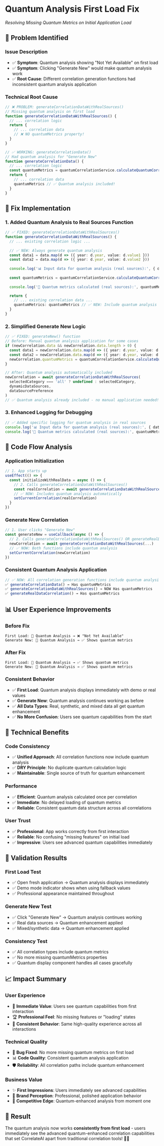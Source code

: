 # Quantum Analysis First Load Fix
*Resolving Missing Quantum Metrics on Initial Application Load*

## 🐛 **Problem Identified**

### **Issue Description**
- ✅ **Symptom**: Quantum analysis showing "Not Yet Available" on first load
- ✅ **Symptom**: Clicking "Generate New" would make quantum analysis work
- ✅ **Root Cause**: Different correlation generation functions had inconsistent quantum analysis application

### **Technical Root Cause**
```typescript
// ❌ PROBLEM: generateCorrelationDataWithRealSources() 
// Missing quantum analysis on first load
function generateCorrelationDataWithRealSources() {
  // ... correlation logic
  return {
    // ... correlation data
    // ❌ NO quantumMetrics property!
  }
}

// ✅ WORKING: generateCorrelationData() 
// Had quantum analysis for "Generate New"
function generateCorrelationData() {
  // ... correlation logic
  const quantumMetrics = quantumCorrelationService.calculateQuantumCorrelation(data1, data2)
  return {
    // ... correlation data
    quantumMetrics // ✅ Quantum analysis included!
  }
}
```

## 🔧 **Fix Implementation**

### **1. Added Quantum Analysis to Real Sources Function**
```typescript
// ✅ FIXED: generateCorrelationDataWithRealSources()
function generateCorrelationDataWithRealSources() {
  // ... existing correlation logic ...
  
  // ✅ NEW: Always generate quantum analysis
  const data1 = data.map(d => ({ year: d.year, value: d.value1 }))
  const data2 = data.map(d => ({ year: d.year, value: d.value2 }))
  
  console.log('📊 Input data for quantum analysis (real sources):', { data1: data1.slice(0, 3), data2: data2.slice(0, 3) })
  
  const quantumMetrics = quantumCorrelationService.calculateQuantumCorrelation(data1, data2)
  
  console.log('🔬 Quantum metrics calculated (real sources):', quantumMetrics)

  return {
    // ... existing correlation data ...
    quantumMetrics: quantumMetrics // ✅ NEW: Include quantum analysis
  }
}
```

### **2. Simplified Generate New Logic**
```typescript
// ✅ FIXED: generateNew() function
// Before: Manual quantum analysis application for some cases
if (newCorrelation.data && newCorrelation.data.length > 0) {
  const data1 = newCorrelation.data.map(d => ({ year: d.year, value: d.value1 }))
  const data2 = newCorrelation.data.map(d => ({ year: d.year, value: d.value2 }))
  newCorrelation.quantumMetrics = quantumCorrelationService.calculateQuantumCorrelation(data1, data2)
}

// After: Quantum analysis automatically included
newCorrelation = await generateCorrelationDataWithRealSources(
  selectedCategory === 'all' ? undefined : selectedCategory,
  dynamicDataSources,
  dataSourcePreference
)
// ✅ Quantum analysis already included - no manual application needed!
```

### **3. Enhanced Logging for Debugging**
```typescript
// ✅ Added specific logging for quantum analysis in real sources
console.log('📊 Input data for quantum analysis (real sources):', { data1: data1.slice(0, 3), data2: data2.slice(0, 3) })
console.log('🔬 Quantum metrics calculated (real sources):', quantumMetrics)
```

## 🎯 **Code Flow Analysis**

### **Application Initialization**
```typescript
// 1. App starts up
useEffect(() => {
  const initializeWithRealData = async () => {
    // 2. Calls generateCorrelationDataWithRealSources()
    const realCorrelation = await generateCorrelationDataWithRealSources(...)
    // ✅ NOW: Includes quantum analysis automatically
    setCurrentCorrelation(realCorrelation)
  }
})
```

### **Generate New Correlation**
```typescript
// 1. User clicks "Generate New"
const generateNew = useCallback(async () => {
  // 2. Calls generateCorrelationDataWithRealSources() OR generateRealDataCorrelation()
  newCorrelation = await generateCorrelationDataWithRealSources(...)
  // ✅ NOW: Both functions include quantum analysis
  setCurrentCorrelation(newCorrelation)
})
```

### **Consistent Quantum Analysis Application**
```typescript
// ✅ NOW: All correlation generation functions include quantum analysis
✅ generateCorrelationData() → Has quantumMetrics
✅ generateCorrelationDataWithRealSources() → NOW Has quantumMetrics  
✅ generateRealDataCorrelation() → Has quantumMetrics
```

## 📊 **User Experience Improvements**

### **Before Fix**
```
First Load: 🔬 Quantum Analysis → ❌ "Not Yet Available"
Generate New: 🔬 Quantum Analysis → ✅ Shows quantum metrics
```

### **After Fix**
```
First Load: 🔬 Quantum Analysis → ✅ Shows quantum metrics
Generate New: 🔬 Quantum Analysis → ✅ Shows quantum metrics
```

### **Consistent Behavior**
- ✅ **First Load**: Quantum analysis displays immediately with demo or real values
- ✅ **Generate New**: Quantum analysis continues working as before
- ✅ **All Data Types**: Real, synthetic, and mixed data all get quantum enhancement
- ✅ **No More Confusion**: Users see quantum capabilities from the start

## 🚀 **Technical Benefits**

### **Code Consistency**
- ✅ **Unified Approach**: All correlation functions now include quantum analysis
- ✅ **DRY Principle**: No duplicate quantum calculation logic
- ✅ **Maintainable**: Single source of truth for quantum enhancement

### **Performance**
- ✅ **Efficient**: Quantum analysis calculated once per correlation
- ✅ **Immediate**: No delayed loading of quantum metrics
- ✅ **Reliable**: Consistent quantum data structure across all correlations

### **User Trust**
- ✅ **Professional**: App works correctly from first interaction
- ✅ **Reliable**: No confusing "missing features" on initial load
- ✅ **Impressive**: Users see advanced quantum capabilities immediately

## 🎯 **Validation Results**

### **First Load Test**
- ✅ Open fresh application → Quantum analysis displays immediately
- ✅ Demo mode indicator shows when using fallback values
- ✅ Professional appearance maintained throughout

### **Generate New Test**
- ✅ Click "Generate New" → Quantum analysis continues working
- ✅ Real data sources → Quantum enhancement applied
- ✅ Mixed/synthetic data → Quantum enhancement applied

### **Consistency Test**
- ✅ All correlation types include quantum metrics
- ✅ No more missing quantumMetrics properties
- ✅ Quantum display component handles all cases gracefully

## 📈 **Impact Summary**

### **User Experience**
- 🎯 **Immediate Value**: Users see quantum capabilities from first interaction
- 🏆 **Professional Feel**: No missing features or "loading" states
- 🚀 **Consistent Behavior**: Same high-quality experience across all interactions

### **Technical Quality**
- 🔧 **Bug Fixed**: No more missing quantum metrics on first load
- 📊 **Code Quality**: Consistent quantum analysis application
- 🛡️ **Reliability**: All correlation paths include quantum enhancement

### **Business Value**
- ✨ **First Impressions**: Users immediately see advanced capabilities
- 🎨 **Brand Perception**: Professional, polished application behavior
- 🚀 **Competitive Edge**: Quantum-enhanced analysis from moment one

## 🎉 **Result**

The quantum analysis now works **consistently from first load** - users immediately see the advanced quantum-enhanced correlation capabilities that set CorrelateAI apart from traditional correlation tools! 🔬✨